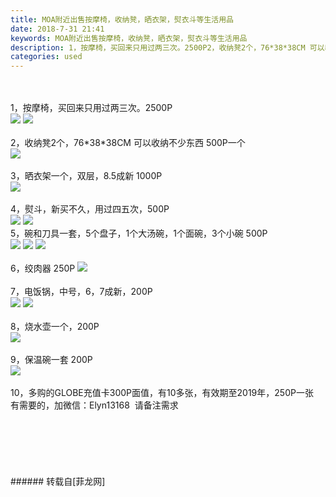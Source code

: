 ```yaml
---
title: MOA附近出售按摩椅，收纳凳，晒衣架，熨衣斗等生活用品
date: 2018-7-31 21:41
keywords: MOA附近出售按摩椅，收纳凳，晒衣架，熨衣斗等生活用品
description: 1，按摩椅，买回来只用过两三次。2500P2，收纳凳2个，76*38*38CM 可以收纳不少东西 500P一个3，晒衣架一个，双层，8.5成新 1000P4，熨斗，新买不久，用过四五次，500P5，碗和刀具一套，5个盘子，1个大汤碗，1个面碗，3个小碗 500P6，绞肉器 250P7，电饭锅，中号，6，7成新，200P8，烧水壶一个，200P9，保温碗一套 200P10，多购的GLOBE充值卡300P面值，有10多张，有效期至2019年，250P一张有需要的，加微信：Elyn13168  请备注需求
categories: used
---
```

<td class="t_f" id="postmessage_1577559">

<br/>
<br/>
1，按摩椅，买回来只用过两三次。2500P<br/>

<img aid="900407" data-cf-modified-a29f6efb7abf12db75a26b40-="" file="data/attachment/forum/201807/31/212929tui6iu0h611ud5y5.jpg.thumb.jpg" id="aimg_900407" inpost="1" onclick="" onmouseover="" src="http://www.flw.ph/data/attachment/forum/201807/31/212929tui6iu0h611ud5y5.jpg" style="cursor:pointer" zoomfile="data/attachment/forum/201807/31/212929tui6iu0h611ud5y5.jpg"/>



<img aid="900406" data-cf-modified-a29f6efb7abf12db75a26b40-="" file="data/attachment/forum/201807/31/212915p4mntdz4y4mdpx2q.jpg.thumb.jpg" id="aimg_900406" inpost="1" onclick="" onmouseover="" src="http://www.flw.ph/data/attachment/forum/201807/31/212915p4mntdz4y4mdpx2q.jpg" style="cursor:pointer" zoomfile="data/attachment/forum/201807/31/212915p4mntdz4y4mdpx2q.jpg"/>


<br/>
<br/>
2，收纳凳2个，76*38*38CM 可以收纳不少东西 500P一个<br/>

<img aid="900408" data-cf-modified-a29f6efb7abf12db75a26b40-="" file="data/attachment/forum/201807/31/213019eoq3qlouggog9zgp.jpg.thumb.jpg" id="aimg_900408" inpost="1" onclick="" onmouseover="" src="http://www.flw.ph/data/attachment/forum/201807/31/213019eoq3qlouggog9zgp.jpg" style="cursor:pointer" zoomfile="data/attachment/forum/201807/31/213019eoq3qlouggog9zgp.jpg"/>


<br/>
<br/>
3，晒衣架一个，双层，8.5成新 1000P<br/>

<img aid="900409" data-cf-modified-a29f6efb7abf12db75a26b40-="" file="data/attachment/forum/201807/31/213125s1tqjz860q14t1jl.jpg.thumb.jpg" id="aimg_900409" inpost="1" onclick="" onmouseover="" src="http://www.flw.ph/data/attachment/forum/201807/31/213125s1tqjz860q14t1jl.jpg" style="cursor:pointer" zoomfile="data/attachment/forum/201807/31/213125s1tqjz860q14t1jl.jpg"/>


<br/>
<br/>
4，熨斗，新买不久，用过四五次，500P<br/>

<img aid="900410" data-cf-modified-a29f6efb7abf12db75a26b40-="" file="data/attachment/forum/201807/31/213126olzm9pp3phpgfuhi.jpg.thumb.jpg" id="aimg_900410" inpost="1" onclick="" onmouseover="" src="http://www.flw.ph/data/attachment/forum/201807/31/213126olzm9pp3phpgfuhi.jpg" style="cursor:pointer" zoomfile="data/attachment/forum/201807/31/213126olzm9pp3phpgfuhi.jpg"/>



<img aid="900411" data-cf-modified-a29f6efb7abf12db75a26b40-="" file="data/attachment/forum/201807/31/213127cbb3qq3obbvo8vqz.jpg.thumb.jpg" id="aimg_900411" inpost="1" onclick="" onmouseover="" src="http://www.flw.ph/data/attachment/forum/201807/31/213127cbb3qq3obbvo8vqz.jpg" style="cursor:pointer" zoomfile="data/attachment/forum/201807/31/213127cbb3qq3obbvo8vqz.jpg"/>


<br/>
5，碗和刀具一套，5个盘子，1个大汤碗，1个面碗，3个小碗 500P<br/>

<img aid="900413" data-cf-modified-a29f6efb7abf12db75a26b40-="" file="data/attachment/forum/201807/31/213228o8kkz64k6ij5j36y.jpg.thumb.jpg" id="aimg_900413" inpost="1" onclick="" onmouseover="" src="http://www.flw.ph/data/attachment/forum/201807/31/213228o8kkz64k6ij5j36y.jpg" style="cursor:pointer" zoomfile="data/attachment/forum/201807/31/213228o8kkz64k6ij5j36y.jpg"/>



<img aid="900510" data-cf-modified-a29f6efb7abf12db75a26b40-="" file="data/attachment/forum/201808/01/092429nxzluvunzzlee8ld.jpg.thumb.jpg" id="aimg_900510" inpost="1" onclick="" onmouseover="" src="http://www.flw.ph/data/attachment/forum/201808/01/092429nxzluvunzzlee8ld.jpg" style="cursor:pointer" zoomfile="data/attachment/forum/201808/01/092429nxzluvunzzlee8ld.jpg"/>



<img aid="900509" data-cf-modified-a29f6efb7abf12db75a26b40-="" file="data/attachment/forum/201808/01/092412a2kj66qrun1nnjjy.jpg.thumb.jpg" id="aimg_900509" inpost="1" onclick="" onmouseover="" src="http://www.flw.ph/data/attachment/forum/201808/01/092412a2kj66qrun1nnjjy.jpg" style="cursor:pointer" zoomfile="data/attachment/forum/201808/01/092412a2kj66qrun1nnjjy.jpg"/>


<br/>
<br/>
6，绞肉器 250P

<img aid="900511" data-cf-modified-a29f6efb7abf12db75a26b40-="" file="data/attachment/forum/201808/01/092919rqjtnzy4td4on4oh.jpg.thumb.jpg" id="aimg_900511" inpost="1" onclick="" onmouseover="" src="http://www.flw.ph/data/attachment/forum/201808/01/092919rqjtnzy4td4on4oh.jpg" style="cursor:pointer" zoomfile="data/attachment/forum/201808/01/092919rqjtnzy4td4on4oh.jpg"/>


<br/>
<br/>
7，电饭锅，中号，6，7成新，200P<br/>

<img aid="900532" data-cf-modified-a29f6efb7abf12db75a26b40-="" file="data/attachment/forum/201808/01/101151ejy6tx5t47sgyo77.jpg.thumb.jpg" id="aimg_900532" inpost="1" onclick="" onmouseover="" src="http://www.flw.ph/data/attachment/forum/201808/01/101151ejy6tx5t47sgyo77.jpg" style="cursor:pointer" zoomfile="data/attachment/forum/201808/01/101151ejy6tx5t47sgyo77.jpg"/>



<img aid="900531" data-cf-modified-a29f6efb7abf12db75a26b40-="" file="data/attachment/forum/201808/01/101149e8id0mjmjg8chjlx.jpg.thumb.jpg" id="aimg_900531" inpost="1" onclick="" onmouseover="" src="http://www.flw.ph/data/attachment/forum/201808/01/101149e8id0mjmjg8chjlx.jpg" style="cursor:pointer" zoomfile="data/attachment/forum/201808/01/101149e8id0mjmjg8chjlx.jpg"/>


<br/>
<br/>
8，烧水壶一个，200P<br/>

<img aid="900530" data-cf-modified-a29f6efb7abf12db75a26b40-="" file="data/attachment/forum/201808/01/101147hp9p393403pqqqyy.jpg.thumb.jpg" id="aimg_900530" inpost="1" onclick="" onmouseover="" src="http://www.flw.ph/data/attachment/forum/201808/01/101147hp9p393403pqqqyy.jpg" style="cursor:pointer" zoomfile="data/attachment/forum/201808/01/101147hp9p393403pqqqyy.jpg"/>


<br/>
<br/>
9，保温碗一套 200P<br/>

<img aid="900418" data-cf-modified-a29f6efb7abf12db75a26b40-="" file="data/attachment/forum/201807/31/213634jcgbic1hc1vhhf3g.jpg.thumb.jpg" id="aimg_900418" inpost="1" onclick="" onmouseover="" src="http://www.flw.ph/data/attachment/forum/201807/31/213634jcgbic1hc1vhhf3g.jpg" style="cursor:pointer" zoomfile="data/attachment/forum/201807/31/213634jcgbic1hc1vhhf3g.jpg"/>


<br/>
<br/>
10，多购的GLOBE充值卡300P面值，有10多张，有效期至2019年，250P一张<br/>
有需要的，加微信：Elyn13168  请备注需求<br/>
<br/>
<br/>
<br/>
<br/>
<br/>
<br/>
</td>
###### 转载自[菲龙网]